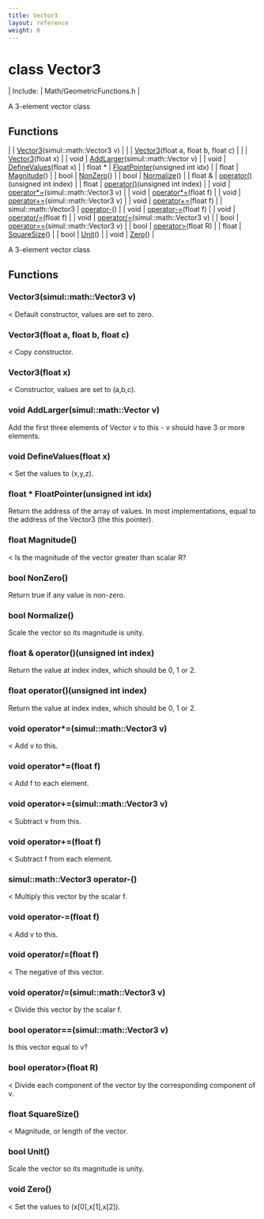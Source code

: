 ```yaml
---
title: Vector3
layout: reference
weight: 0
---
```

class Vector3
===

| Include: | Math/GeometricFunctions.h |

A 3-element vector class
  


Functions
---

|  | [Vector3](#Vector3)(simul::math::Vector3 v) |
|  | [Vector3](#Vector3)(float a, float b, float c) |
|  | [Vector3](#Vector3)(float x) |
| void | [AddLarger](#AddLarger)(simul::math::Vector v) |
| void | [DefineValues](#DefineValues)(float x) |
| float * | [FloatPointer](#FloatPointer)(unsigned int idx) |
| float | [Magnitude](#Magnitude)() |
| bool | [NonZero](#NonZero)() |
| bool | [Normalize](#Normalize)() |
| float  & | [operator()](#operator())(unsigned int index) |
| float | [operator()](#operator())(unsigned int index) |
| void | [operator*=](#operator*=)(simul::math::Vector3 v) |
| void | [operator*=](#operator*=)(float f) |
| void | [operator+=](#operator+=)(simul::math::Vector3 v) |
| void | [operator+=](#operator+=)(float f) |
| simul::math::Vector3 | [operator-](#operator-)() |
| void | [operator-=](#operator-=)(float f) |
| void | [operator/=](#operator/=)(float f) |
| void | [operator/=](#operator/=)(simul::math::Vector3 v) |
| bool | [operator==](#operator==)(simul::math::Vector3 v) |
| bool | [operator>](#operator>)(float R) |
| float | [SquareSize](#SquareSize)() |
| bool | [Unit](#Unit)() |
| void | [Zero](#Zero)() |

A 3-element vector class
  


Functions
---

### <a name="Vector3"/> Vector3(simul::math::Vector3 v)
< Default constructor, values are set to zero.

### <a name="Vector3"/> Vector3(float a, float b, float c)
< Copy constructor.

### <a name="Vector3"/> Vector3(float x)
< Constructor, values are set to (a,b,c).

### <a name="AddLarger"/>void AddLarger(simul::math::Vector v)
Add the first three elements of Vector v to this - v should have 3 or more elements.

### <a name="DefineValues"/>void DefineValues(float x)
< Set the values to (x,y,z).

### <a name="FloatPointer"/>float * FloatPointer(unsigned int idx)
Return the address of the array of values. In most implementations, equal to the address of the Vector3 (the this pointer).

### <a name="Magnitude"/>float Magnitude()
< Is the magnitude of the vector greater than scalar R?

### <a name="NonZero"/>bool NonZero()
Return true if any value is non-zero.

### <a name="Normalize"/>bool Normalize()
Scale the vector so its magnitude is unity.

### <a name="operator()"/>float  & operator()(unsigned int index)
Return the value at index index, which should be 0, 1 or 2.

### <a name="operator()"/>float operator()(unsigned int index)
Return the value at index index, which should be 0, 1 or 2.

### <a name="operator*="/>void operator*=(simul::math::Vector3 v)
< Add v to this.

### <a name="operator*="/>void operator*=(float f)
< Add f to each element.

### <a name="operator+="/>void operator+=(simul::math::Vector3 v)
< Subtract v from this.

### <a name="operator+="/>void operator+=(float f)
< Subtract f from each element.

### <a name="operator-"/>simul::math::Vector3 operator-()
< Multiply this vector by the scalar f.

### <a name="operator-="/>void operator-=(float f)
< Add v to this.

### <a name="operator/="/>void operator/=(float f)
< The negative of this vector.

### <a name="operator/="/>void operator/=(simul::math::Vector3 v)
< Divide this vector by the scalar f.

### <a name="operator=="/>bool operator==(simul::math::Vector3 v)
Is this vector equal to v?

### <a name="operator>"/>bool operator>(float R)
< Divide each component of the vector by the corresponding component of v.

### <a name="SquareSize"/>float SquareSize()
< Magnitude, or length of the vector.

### <a name="Unit"/>bool Unit()
Scale the vector so its magnitude is unity.

### <a name="Zero"/>void Zero()
< Set the values to (x[0],x[1],x[2]).
